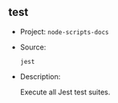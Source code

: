 ## test

-   Project: `node-scripts-docs`
-   Source:

    ```shell
    jest
    ```

-   Description:

    Execute all Jest test suites.
